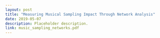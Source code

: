 ```yaml
---
layout: post
title: "Measuring Musical Sampling Impact Through Network Analysis"
date: 2019-05-07
description: Placeholder description.
link: music_sampling_networks.pdf
---
```

